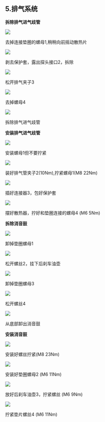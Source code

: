 ## 5.排气系统 ##

**拆除排气进气歧管**

![](assets/1/20170807-b66b157e.png)  

去掉连接垫圈的螺母1,稍稍向前摇动散热片

![](assets/1/20170807-d8385157.png)  

剥去保护套，露出探头接口2，拆除

![](assets/1/20170807-44ef1675.png)  

松开排气夹子3

![](assets/1/20170807-d4ddf8ee.png)  

去掉螺母4

![](assets/1/20170807-20782c22.png)  

拆除排气进气歧管

**安装排气进气歧管**

![](assets/1/20170807-ae71753d.png)  

安装螺母1但不要拧紧

![](assets/1/20170807-7787301f.png)  

装好排气管夹子2(10Nm),拧紧螺母1(M8 22Nm)

![](assets/1/20170807-467df60e.png)  

插好连接器3，包好保护套

![](assets/1/20170807-b270e2b6.png)  

摆好散热器，拧好和垫圈连接的螺母4 (M6 5Nm)

**拆除消音鼓**

![](assets/1/20170807-19b09a94.png)  

卸掉垫圈螺母1

![](assets/1/20170807-cabaa6f0.png)  

松开螺丝2，挂下后刹车油壶

![](assets/1/20170807-eab25805.png)  

卸掉垫圈螺母3

![](assets/1/20170807-c5811072.png)  

松开螺丝4

![](assets/1/20170807-1120b774.png)  

从底部卸出消音鼓

**安装消音鼓**

![](assets/1/20170807-c25905a3.png)   

安装好螺丝拧紧(M8 23Nm)

![](assets/1/20170807-f3243956.png)  

安装好垫圈螺母2 (M6 11Nm)

![](assets/1/20170807-410d5024.png)  

放好后刹车油壶3，拧紧螺丝 (M6 9Nm)

![](assets/1/20170807-1ab617ff.png)  

拧紧垫片螺丝4 (M6 11Nm)
